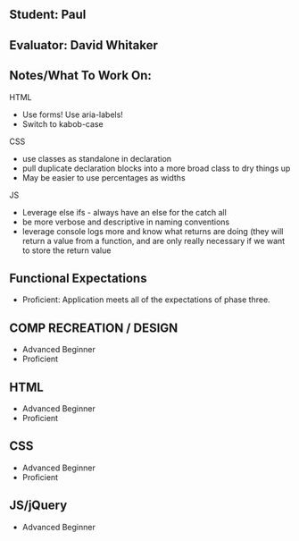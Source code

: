 ## Student: Paul
## Evaluator: David Whitaker
## Notes/What To Work On:

HTML
* Use forms! Use aria-labels!
* Switch to kabob-case

CSS
* use classes as standalone in declaration
* pull duplicate declaration blocks into a more broad class to dry things up
* May be easier to use percentages as widths

JS
* Leverage else ifs - always have an else for the catch all
* be more verbose and descriptive in naming conventions
* leverage console logs more and know what returns are doing (they will return a value from a function, and are only really necessary if we want to store the return value

## Functional Expectations

* Proficient: Application meets all of the expectations of phase three.  

## COMP RECREATION / DESIGN

* Advanced Beginner  
* Proficient  

## HTML

* Advanced Beginner  
* Proficient  

## CSS

* Advanced Beginner  
* Proficient  

## JS/jQuery

* Advanced Beginner  


